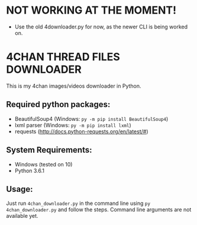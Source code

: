 # NOT WORKING AT THE MOMENT!
* Use the old 4downloader.py for now, as the newer CLI is being worked on.


# 4CHAN THREAD FILES DOWNLOADER
This is my 4chan images/videos downloader in Python.

## Required python packages:
* BeautifulSoup4 (Windows: `py -m pip install BeautifulSoup4`)
* lxml parser (Windows: `py -m pip install lxml`)
* requests (http://docs.python-requests.org/en/latest/#)

## System Requirements:
* Windows (tested on 10)
* Python 3.6.1

## Usage:
Just run `4chan_downloader.py` in the command line using `py 4chan_downloader.py` and follow the steps. Command line arguments are not available yet.

